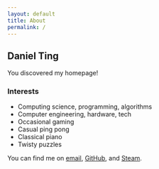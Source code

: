 ```yaml
---
layout: default
title: About
permalink: /
---
```


## Daniel Ting 

You discovered my homepage!

### Interests
- Computing science, programming, algorithms
- Computer engineering, hardware, tech
- Occasional gaming
- Casual ping pong
- Classical piano
- Twisty puzzles

You can find me on [email](mailto:danielzting@gmail.com), [GitHub](https://github.com/DanielZTing), and [Steam](https://steamcommunity.com/id/unixrubix).
